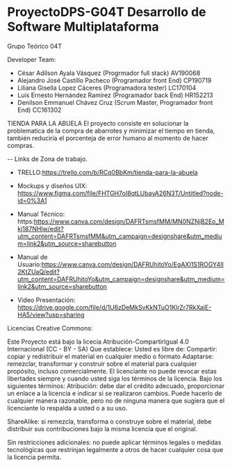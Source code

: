 # ProyectoDPS-G04T Desarrollo de Software Multiplataforma

Grupo Teórico 04T

Developer Team:
- César Adilson Ayala Vásquez (Progrmador full stack)                  AV190068
- Alejandro José Castillo Pacheco (Programador front End)              CP190719
- Liliana Gisella Lopez Cáceres (Programadora tester)                  LC170104
- Luis Ernesto Hernández Ramirez (Programador back End)                HR152213
- Denilson Emmanuel Chávez Cruz (Scrum Master, Programador front End)  CC161302

TIENDA PARA LA ABUELA
El proyecto consiste en solucionar la problematica de la compra de abarrotes y minimizar el tiempo en tienda, también reduciría el porcenteja de error humano al momento de hacer compras.

-- Links de Zona de trabajo.
- TRELLO:https://trello.com/b/RCq0BbKm/tienda-para-la-abuela

- Mockups y diseños UIX: https://www.figma.com/file/FHTGH7oI8qtLUbayA26N3T/Untitled?node-id=0%3A1

- Manual Técnico: https:https://www.canva.com/design/DAFRTsmsfMM/MN0NZNjB2Eo_Mkj187NHlw/edit?utm_content=DAFRTsmsfMM&utm_campaign=designshare&utm_medium=link2&utm_source=sharebutton

- Manual de Usuario:https://www.canva.com/design/DAFRUhitoYo/EgAXI1S1ROGY4II2KtZUaQ/edit?utm_content=DAFRUhitoYo&utm_campaign=designshare&utm_medium=link2&utm_source=sharebutton

- Video Presentación: https://drive.google.com/file/d/1U6zDeMkSvKkNTuO1KlrZr7RkXaiE-HA5/view?usp=sharing

Licencias Creative Commons: 

Este Proyecto está bajo la licecia Atribución-CompartirIgual 4.0 Internacional (CC - BY - SA) Que establece:
Usted es libre de:
Compartir: copiar y redistribuir el material en cualquier medio o formato
Adaptarse: remezclar, transformar y construir sobre el material
para cualquier propósito, incluso comercialmente.
El licenciante no puede revocar estas libertades siempre y cuando usted siga los términos de la licencia.
Bajo los siguientes términos:
Atribución: debe dar el crédito adecuado, proporcionar un enlace a la licencia e indicar si se realizaron cambios. Puede hacerlo de cualquier manera razonable, pero no de ninguna manera que sugiera que el licenciante lo respalda a usted o a su uso.

ShareAlike: si remezcla, transforma o construye sobre el material, debe distribuir sus contribuciones bajo la misma licencia que el original.

Sin restricciones adicionales: no puede aplicar términos legales o medidas tecnológicas que restrinjan legalmente a otros de hacer cualquier cosa que la licencia permita.
